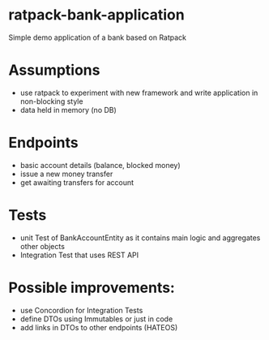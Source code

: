 # ratpack-bank-application
Simple demo application of a bank based on Ratpack

# Assumptions
- use ratpack to experiment with new framework and write application in non-blocking style
- data held in memory (no DB)

# Endpoints
- basic account details (balance, blocked money)
- issue a new money transfer
- get awaiting transfers for account

# Tests
- unit Test of BankAccountEntity as it contains main logic and aggregates other objects
- Integration Test that uses REST API

# Possible improvements:
- use Concordion for Integration Tests
- define DTOs using Immutables or just in code
- add links in DTOs to other endpoints (HATEOS)
